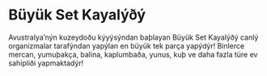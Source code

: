 # Büyük Set Kayalýðý

Avustralya’nýn kuzeydoðu kýyýsýndan baþlayan Büyük Set Kayalýðý canlý
organizmalar tarafýndan yapýlan en büyük tek parça yapýdýr! Binlerce mercan,
yumuþakça, balina, kaplumbaða, yunus, kuþ ve daha fazla türe ev sahipliði
yapmaktadýr!
